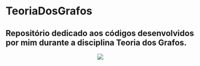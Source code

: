 # TeoriaDosGrafos
## Repositório dedicado aos códigos desenvolvidos por mim durante a disciplina Teoria dos Grafos.

<p align="center">
<img src="https://i.imgur.com/wvlO9Qh.gif">
